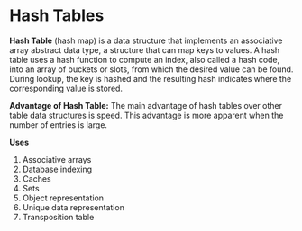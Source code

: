 # Hash Tables

**Hash Table** (hash map) is a data structure that implements an associative array abstract data type, a structure that can map keys to values. A hash table uses a hash function to compute an index, also called a hash code, into an array of buckets or slots, from which the desired value can be found. During lookup, the key is hashed and the resulting hash indicates where the corresponding value is stored.

**Advantage of Hash Table:** 
The main advantage of hash tables over other table data structures is speed. This advantage is more apparent when the number of entries is large.

**Uses**
1. Associative arrays
2. Database indexing
3. Caches
4. Sets
5. Object representation
6. Unique data representation
7. Transposition table